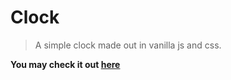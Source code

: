 # Clock

> A simple clock made out in vanilla js and css.

****You may check it out [here](https://jamesgeorge007.github.io/Clock/)****
